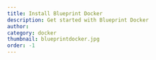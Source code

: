 ```yaml
---
title: Install Blueprint Docker
description: Get started with Blueprint Docker
author:
category: docker
thumbnail: blueprintdocker.jpg
order: -1
---
```

